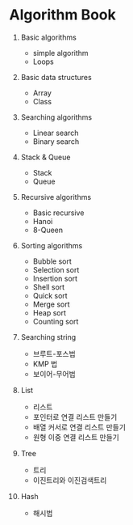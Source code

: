 # Algorithm Book

1. Basic algorithms

    - simple algorithm
    - Loops

2. Basic data structures

    - Array
    - Class

3. Searching algorithms

    - Linear search
    - Binary search

4. Stack & Queue

    - Stack
    - Queue

5. Recursive algorithms

    - Basic recursive
    - Hanoi
    - 8-Queen

6. Sorting algorithms

    - Bubble sort
    - Selection sort
    - Insertion sort
    - Shell sort
    - Quick sort
    - Merge sort
    - Heap sort
    - Counting sort

7. Searching string

    - 브루트-포스법
    - KMP 법
    - 보이어-무어법

8. List

    - 리스트
    - 포인터로 연결 리스트 만들기
    - 배열 커서로 연결 리스트 만들기
    - 원형 이중 연결 리스트 만들기

9. Tree

    - 트리
    - 이진트리와 이진검색트리

10. Hash

    - 해시법